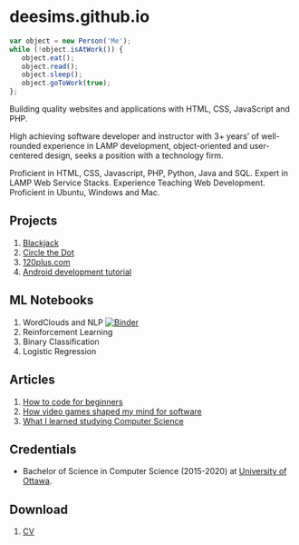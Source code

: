 # deesims.github.io

```javascript
var object = new Person('Me');
while (!object.isAtWork()) {
   object.eat();
   object.read();
   object.sleep();
   object.goToWork(true);
};
```

Building quality websites and applications with HTML, CSS, JavaScript and PHP.

High achieving software developer and instructor with 3+ years’ of well-rounded experience in LAMP development, object-oriented and user-centered design, seeks a position with a technology firm.

Proficient in HTML, CSS, Javascript, PHP, Python, Java and SQL. Expert in LAMP Web Service Stacks. Experience Teaching Web Development. Proficient in Ubuntu, Windows and Mac.
## Projects

1. [Blackjack](https://github.com/deesims/blackjack-in-python)
2. [Circle the Dot](https://github.com/deesims/circle_dot)
4. [120plus.com](https://120plus.com)
5. [Android development tutorial](https://twitch.com)

## ML Notebooks

1. WordClouds and NLP [![Binder](https://mybinder.org/badge_logo.svg)](https://mybinder.org/v2/gist/deesims/5c4a1e5b2cbbb2fc60ce1c94fdb0917e/HEAD?filepath=nlp.ipynb)
2. Reinforcement Learning
3. Binary Classification
4. Logistic Regression 

## Articles 

1. [How to code for beginners](https://deesims.github.io/blog/2020/08/20/howtocode.html)
2. [How video games shaped my mind for software](https://deesims.github.io/blog/2020/11/15/video-games.html)
3. [What I learned studying Computer Science](https://deesims.github.io/blog/2020/11/14/computer-science.html)

## Credentials

* Bachelor of Science in Computer Science (2015-2020) 
   at [University of Ottawa](https://www.uottawa.ca/en).


## Download

1. [CV](https://drive.google.com/file/d/1j5R2gzEpswfFiFpGDJkoMms_2eH8cD2n/view?usp=sharing)
